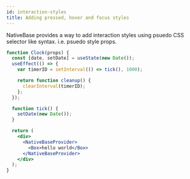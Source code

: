 ```yaml
---
id: interaction-styles
title: Adding pressed, hover and focus styles
---
```


NativeBase provides a way to add interaction styles using psuedo CSS selector like syntax. i.e. psuedo style props.

```jsx live
function Clock(props) {
  const [date, setDate] = useState(new Date());
  useEffect(() => {
    var timerID = setInterval(() => tick(), 1000);

    return function cleanup() {
      clearInterval(timerID);
    };
  });

  function tick() {
    setDate(new Date());
  }

  return (
    <div>
      <NativeBaseProvider>
        <Box>hello world</Box>
      </NativeBaseProvider>
    </div>
  );
}
```
